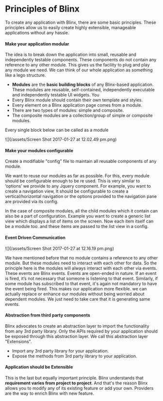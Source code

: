 # Principles of Blinx

To create any application with Blinx, there are some basic principles. These principles allow us to easily create highly extensible, manageable applications without any hassle.

#### Make your application modular

The idea is to break down the application into small, reusable and independently testable components. These components do not contain any reference to any other module. This gives us the facility to plug and play any module we need. We can think of our whole application as something like a lego structure.

* **Modules** are the **basic building blocks** of any Blinx-based application. These modules are reusable, self-contained, independently executable and independently testable UI widgets. You
* Every Blinx module should contain their own template and styles.
* Every element on a Blinx application page comes from a module.
* There are two types of modules: simple and composite. 
* The composite modules are a collection/group of simple or composite modules.

Every single block below can be called as a module

![](/assets/Screen Shot 2017-01-27 at 12.02.49 pm.png)

#### Make your modules configurable

Create a modifiable "config" file to maintain all reusable components of any module.

We want to reuse our modules as far as possible. For this, every module should be configurable enough to be re used. This is very similar to ‘options’ we provide to any Jquery component. For example, you want to create a navigation view, It should be configurable to create a vertical/horizontal navigation or the options provided to the navigation pane are provided via its config.

In the case of composite modules, all the child modules which it contain can also be a part of configuration. Example you want to create a generic list view which displays a list of items on the screen. Now each item itself can be a module too. and these items are passed to the list view in a config.

#### Event Driven Communication

![](/assets/Screen Shot 2017-01-27 at 12.16.19 pm.png)

We have mentioned before that no module contains a reference to any other module. But these modules need to interact with each other for data. So the principle here is the modules will always interact with each other via events. These events are Blinx events. Events are open-ended in nature. If an event is fired, it’s not necessary that someone is listening to that event. Similarly, if some module has subscribed to that event, it's again not mandatory to have the event being fired. This makes our application more flexible. we can actually replace or enhance our modules without being worried about dependent modules. We just need to take care that it is generating same events.

#### Abstraction from third party components

Blinx advocates to create an abstraction layer to import the functionality from any 3rd party library. Only the APIs required by your application should be exposed through this abstraction layer. We call this abstraction layer  "Extensions".

* Import any 3rd party library for your application.
* Expose the methods from 3rd party library to your application.

#### Application should be Extensible

This is the last but equally important principle. Blinx understands that **requirement varies from project to project**. And that's the reason Blinx allows you to modify any of its existing feature or add your own. Providers are the way to enrich Blinx with new feature.

